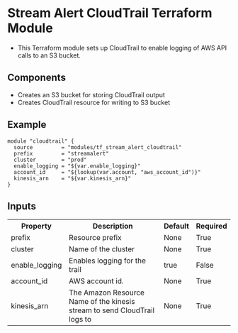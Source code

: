 # Stream Alert CloudTrail Terraform Module
* This Terraform module sets up CloudTrail to enable logging of AWS API calls to an S3 bucket.

## Components
* Creates an S3 bucket for storing CloudTrail output
* Creates CloudTrail resource for writing to S3 bucket

## Example
```
module "cloudtrail" {
  source         = "modules/tf_stream_alert_cloudtrail"
  prefix         = "streamalert"
  cluster        = "prod"
  enable_logging = "${var.enable_logging}"
  account_id     = "${lookup(var.account, "aws_account_id")}"
  kinesis_arn    = "${var.kinesis_arn}"
}
```

## Inputs
<table>
  <tr>
    <th>Property</th>
    <th>Description</th>
    <th>Default</th>
    <th>Required</th>
  </tr>
  <tr>
    <td>prefix</td>
    <td>Resource prefix</td>
    <td>None</td>
    <td>True</td>
  </tr>
  <tr>
    <td>cluster</td>
    <td>Name of the cluster</td>
    <td>None</td>
    <td>True</td>
  </tr>
  <tr>
    <td>enable_logging</td>
    <td>Enables logging for the trail</td>
    <td>true</td>
    <td>False</td>
  </tr>
  <tr>
    <td>account_id</td>
    <td>AWS account id.</td>
    <td>None</td>
    <td>True</td>
  </tr>
  <tr>
    <td>kinesis_arn</td>
    <td>The Amazon Resource Name of the kinesis stream to send CloudTrail logs to</td>
    <td>None</td>
    <td>True</td>
  </tr>
</table>
